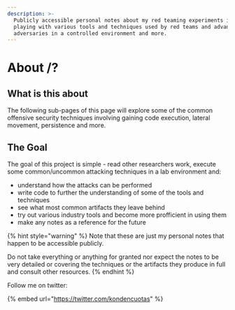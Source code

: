 ```yaml
---
description: >-
  Publicly accessible personal notes about my red teaming experiments involving
  playing with various tools and techniques used by red teams and advanced
  adversaries in a controlled environment and more.
---
```


# About /?

## What is this about

The following sub-pages of this page will explore some of the common offensive security techniques involving gaining code execution, lateral movement, persistence and more.

## The Goal

The goal of this project is simple - read other researchers work, execute some common/uncommon attacking techniques in a lab environment and:

* understand how the attacks can be performed
* write code to further the understanding of some of the tools and techniques
* see what most common artifacts they leave behind
* try out various industry tools and become more profficient in using them
* make any notes as a reference for the future

{% hint style="warning" %}
Note that these are just my personal notes that happen to be accessible publicly.   
  
Do not take everything or anything for granted nor expect the notes to be very detailed or covering the techniques or the artifacts they produce in full and consult other resources.
{% endhint %}

Follow me on twitter:

{% embed url="https://twitter.com/kondencuotas" %}

